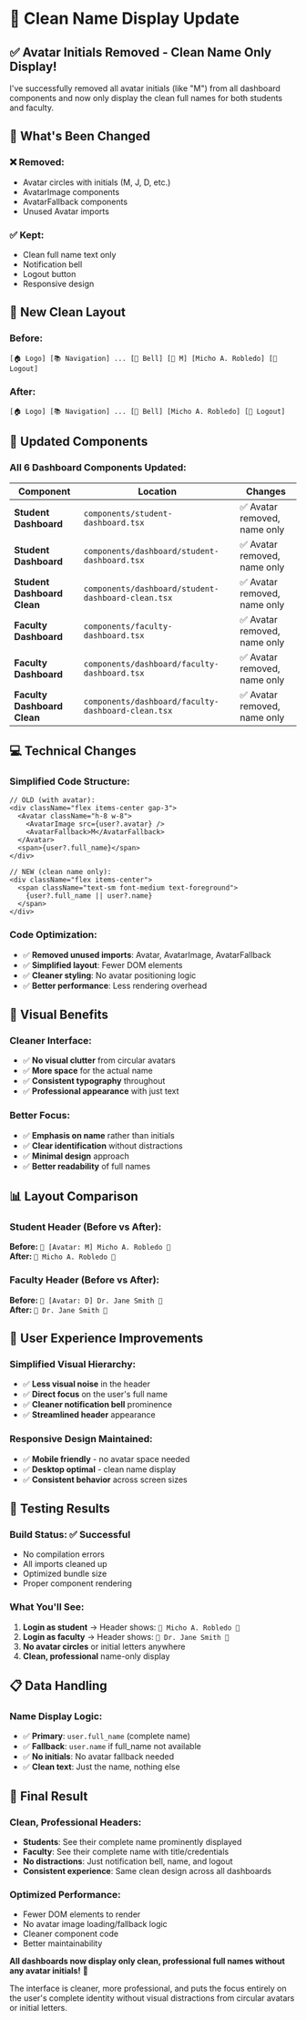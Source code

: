 # 🧹 Clean Name Display Update

## ✅ **Avatar Initials Removed - Clean Name Only Display!**

I've successfully removed all avatar initials (like "M") from all dashboard components and now only display the clean full names for both students and faculty.

## 🎯 **What's Been Changed**

### **❌ Removed:**
- Avatar circles with initials (M, J, D, etc.)
- AvatarImage components
- AvatarFallback components
- Unused Avatar imports

### **✅ Kept:**
- Clean full name text only
- Notification bell
- Logout button
- Responsive design

## 📱 **New Clean Layout**

### **Before:**
```
[🏠 Logo] [📚 Navigation] ... [🔔 Bell] [👤 M] [Micho A. Robledo] [🚪 Logout]
```

### **After:**
```
[🏠 Logo] [📚 Navigation] ... [🔔 Bell] [Micho A. Robledo] [🚪 Logout]
```

## 🔧 **Updated Components**

### **All 6 Dashboard Components Updated:**

| Component | Location | Changes |
|-----------|----------|---------|
| **Student Dashboard** | `components/student-dashboard.tsx` | ✅ Avatar removed, name only |
| **Student Dashboard** | `components/dashboard/student-dashboard.tsx` | ✅ Avatar removed, name only |
| **Student Dashboard Clean** | `components/dashboard/student-dashboard-clean.tsx` | ✅ Avatar removed, name only |
| **Faculty Dashboard** | `components/faculty-dashboard.tsx` | ✅ Avatar removed, name only |
| **Faculty Dashboard** | `components/dashboard/faculty-dashboard.tsx` | ✅ Avatar removed, name only |
| **Faculty Dashboard Clean** | `components/dashboard/faculty-dashboard-clean.tsx` | ✅ Avatar removed, name only |

## 💻 **Technical Changes**

### **Simplified Code Structure:**
```tsx
// OLD (with avatar):
<div className="flex items-center gap-3">
  <Avatar className="h-8 w-8">
    <AvatarImage src={user?.avatar} />
    <AvatarFallback>M</AvatarFallback>
  </Avatar>
  <span>{user?.full_name}</span>
</div>

// NEW (clean name only):
<div className="flex items-center">
  <span className="text-sm font-medium text-foreground">
    {user?.full_name || user?.name}
  </span>
</div>
```

### **Code Optimization:**
- ✅ **Removed unused imports**: Avatar, AvatarImage, AvatarFallback
- ✅ **Simplified layout**: Fewer DOM elements
- ✅ **Cleaner styling**: No avatar positioning logic
- ✅ **Better performance**: Less rendering overhead

## 🎨 **Visual Benefits**

### **Cleaner Interface:**
- ✅ **No visual clutter** from circular avatars
- ✅ **More space** for the actual name
- ✅ **Consistent typography** throughout
- ✅ **Professional appearance** with just text

### **Better Focus:**
- ✅ **Emphasis on name** rather than initials
- ✅ **Clear identification** without distractions
- ✅ **Minimal design** approach
- ✅ **Better readability** of full names

## 📊 **Layout Comparison**

### **Student Header (Before vs After):**
**Before:** `🔔 [Avatar: M] Micho A. Robledo 🚪`  
**After:** `🔔 Micho A. Robledo 🚪`

### **Faculty Header (Before vs After):**
**Before:** `🔔 [Avatar: D] Dr. Jane Smith 🚪`  
**After:** `🔔 Dr. Jane Smith 🚪`

## 🚀 **User Experience Improvements**

### **Simplified Visual Hierarchy:**
- ✅ **Less visual noise** in the header
- ✅ **Direct focus** on the user's full name
- ✅ **Cleaner notification bell** prominence
- ✅ **Streamlined header** appearance

### **Responsive Design Maintained:**
- ✅ **Mobile friendly** - no avatar space needed
- ✅ **Desktop optimal** - clean name display
- ✅ **Consistent behavior** across screen sizes

## 🧪 **Testing Results**

### **Build Status:** ✅ **Successful**
- No compilation errors
- All imports cleaned up
- Optimized bundle size
- Proper component rendering

### **What You'll See:**
1. **Login as student** → Header shows: `🔔 Micho A. Robledo 🚪`
2. **Login as faculty** → Header shows: `🔔 Dr. Jane Smith 🚪`
3. **No avatar circles** or initial letters anywhere
4. **Clean, professional** name-only display

## 📋 **Data Handling**

### **Name Display Logic:**
- ✅ **Primary**: `user.full_name` (complete name)
- ✅ **Fallback**: `user.name` if full_name not available
- ✅ **No initials**: No avatar fallback needed
- ✅ **Clean text**: Just the name, nothing else

## 🎉 **Final Result**

### **Clean, Professional Headers:**
- **Students**: See their complete name prominently displayed
- **Faculty**: See their complete name with title/credentials
- **No distractions**: Just notification bell, name, and logout
- **Consistent experience**: Same clean design across all dashboards

### **Optimized Performance:**
- Fewer DOM elements to render
- No avatar image loading/fallback logic
- Cleaner component code
- Better maintainability

**All dashboards now display only clean, professional full names without any avatar initials!** 🎯

The interface is cleaner, more professional, and puts the focus entirely on the user's complete identity without visual distractions from circular avatars or initial letters.

























